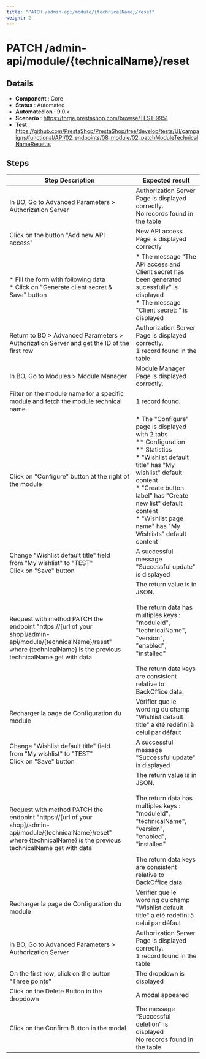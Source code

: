 ```yaml
---
title: "PATCH /admin-api/module/{technicalName}/reset"
weight: 2
---
```


# PATCH /admin-api/module/{technicalName}/reset
## Details
* **Component** : Core
* **Status** : Automated
* **Automated on** : 9.0.x
* **Scenario** : https://forge.prestashop.com/browse/TEST-9951
* **Test** : https://github.com/PrestaShop/PrestaShop/tree/develop/tests/UI/campaigns/functional/API/02_endpoints/08_module/02_patchModuleTechnicalNameReset.ts

## Steps
| Step Description | Expected result |
| ----- | ----- |
| In BO, Go to Advanced Parameters > Authorization Server | Authorization Server Page is displayed correctly.<br>No records found in the table |
| Click on the button "Add new API access" | New API access Page is displayed correctly |
| * Fill the form with following data<br> * Click on "Generate client secret & Save" button | * The message “The API access and Client secret has been generated sucessfully” is displayed<br> * The message "Client secret: " is displayed |
| Return to BO > Advanced Parameters > Authorization Server and get the ID of the first row | Authorization Server Page is displayed correctly.<br>1 record found in the table |
| In BO, Go to Modules > Module Manager | Module Manager Page is displayed correctly. |
| Filter on the module name for a specific module and fetch the module technical name. | 1 record found. |
| Click on "Configure" button at the right of the module | * The "Configure" page is displayed with 2 tabs<br> ** Configuration<br> ** Statistics<br> * "Wishlist default title" has "My wishlist" default content<br> * "Create button label" has "Create new list" default content<br> * "Wishlist page name" has "My Wishlists" default content |
| Change "Wishlist default title" field from "My wishlist" to "TEST"<br>Click on "Save" button | A successful message "Successful update" is displayed |
| Request with method PATCH the endpoint "https://[url of your shop]/admin-api/module/\{technicalName}/reset" where \{technicalName} is the previous technicalName get with data | The return value is in JSON.<br><br>The return data has multiples keys : "moduleId", "technicalName", "version", "enabled", "installed"<br><br>The return data keys are consistent relative to BackOffice data. |
| Recharger la page de Configuration du module | Vérifier que le wording du champ "Wishlist default title" a été redéfini à celui par défaut |
| Change "Wishlist default title" field from "My wishlist" to "TEST"<br>Click on "Save" button | A successful message "Successful update" is displayed |
| Request with method PATCH the endpoint "https://[url of your shop]/admin-api/module/\{technicalName}/reset" where \{technicalName} is the previous technicalName get with data | The return value is in JSON.<br><br>The return data has multiples keys : "moduleId", "technicalName", "version", "enabled", "installed"<br><br>The return data keys are consistent relative to BackOffice data. |
| Recharger la page de Configuration du module | Vérifier que le wording du champ "Wishlist default title" a été redéfini à celui par défaut |
| In BO, Go to Advanced Parameters > Authorization Server | Authorization Server Page is displayed correctly.<br>1 record found in the table |
| On the first row, click on the button “Three points” | The dropdown is displayed |
| Click on the Delete Button in the dropdown | A modal appeared |
| Click on the Confirm Button in the modal | The message “Successful deletion” is displayed<br>No records found in the table |
